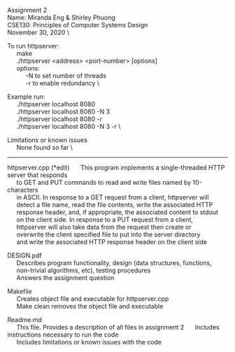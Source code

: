 Assignment 2 \
Name: Miranda Eng & Shirley Phuong \
CSE130: Principles of Computer Systems Design \
November 30, 2020 \

To run httpserver: \
	&ensp;&ensp;&ensp;make \
	&ensp;&ensp;&ensp;./httpserver &lt;address&gt; &lt;port-number&gt; [options] \
	&ensp;&ensp;&ensp;options: \
	&ensp;&ensp;&ensp;&ensp;&ensp;&ensp;-N to set number of threads \
	&ensp;&ensp;&ensp;&ensp;&ensp;&ensp;-r to enable redundancy \

Example run:  
	&ensp;&ensp;&ensp;./httpserver localhost 8080 \
	&ensp;&ensp;&ensp;./httpserver localhost 8080 -N 3 \
	&ensp;&ensp;&ensp;./httpserver localhost 8080 -r \
	&ensp;&ensp;&ensp;./httpserver localhost 8080 -N 3 -r \

Limitations or known issues \
	&ensp;&ensp;&ensp;None found so far \

-------------------------------------------------

httpserver.cpp   (\*edit)
	&ensp;&ensp;&ensp;This program implements a single-threaded HTTP server that responds  
	&ensp;&ensp;&ensp;to GET and PUT commands to read and write files named by 10-characters  
	&ensp;&ensp;&ensp;in ASCII. In response to a GET request from a client, httpserver will  
	&ensp;&ensp;&ensp;detect a file name, read the file contents, write the associated HTTP  
	&ensp;&ensp;&ensp;response header, and, if appropriate, the associated content to stdout  
	&ensp;&ensp;&ensp;on the client side. In response to a PUT request from a client,  
	&ensp;&ensp;&ensp;httpserver will also take data from the request then create or  
	&ensp;&ensp;&ensp;overwrite the client specified file to put into the server directory  
	&ensp;&ensp;&ensp;and write the associated HTTP response header on the client side  

DESIGN.pdf  
	&ensp;&ensp;&ensp;Describes program functionality, design (data structures, functions,  
	&ensp;&ensp;&ensp;non-trivial algorithms, etc), testing procedures  
	&ensp;&ensp;&ensp;Answers the assignment question  

Makefile  
	&ensp;&ensp;&ensp;Creates object file and executable for httpserver.cpp  
	&ensp;&ensp;&ensp;Make clean removes the object file and executable  

Readme.md  
	&ensp;&ensp;&ensp;This file. Provides a description of all files in assignment 2 
	&ensp;&ensp;&ensp;Includes instructions necessary to run the code  
	&ensp;&ensp;&ensp;Includes limitations or known issues with the code  
